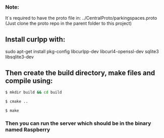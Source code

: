 ### Note:
It´s required to have the proto file in: ../CentralProto/parkingspaces.proto (Just clone the proto repo in the parent folder to this project)


## Install curlpp with:
sudo apt-get install pkg-config libcurlpp-dev libcurl4-openssl-dev sqlite3 libsqlite3-dev

## Then create the build directory, make files and compile using:

```bash
$ mkdir build && cd build 
```
```bash
$ cmake ..
```
```bash
$ make
```

### Then you can run the server which should be in the binary named Raspberry
